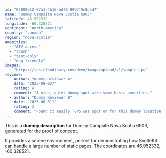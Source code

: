 ```yaml
---
id: "05808e12-97a1-4b16-bdf8-8967f9c8ded7"
name: "Dummy Campsite Nova Scotia 6903"
latitude: 46.952332
longitude: -60.328521
continent: "north-america"
country: "canada"
region: "nova-scotia"
amenities:
  - "ATV-access"
  - "trash"
  - "tent-only"
  - "dog-friendly"
images:
  - "https://res.cloudinary.com/demo/image/upload/v1/sample.jpg"
reviews:
  - author: "Dummy Reviewer A"
    date: "2025-08-027"
    rating: 4
    comment: "A nice, quiet dummy spot with some basic amenities."
  - author: "Dummy Reviewer B"
    date: "2025-06-011"
    rating: 3
    comment: "Found it easily. GPS was spot on for this dummy location."
---
```


This is a **dummy description** for Dummy Campsite Nova Scotia 6903, generated for the proof of concept.

It provides a serene environment, perfect for demonstrating how SvelteKit can handle a large number of static pages. The coordinates are 46.952332, -60.328521.
